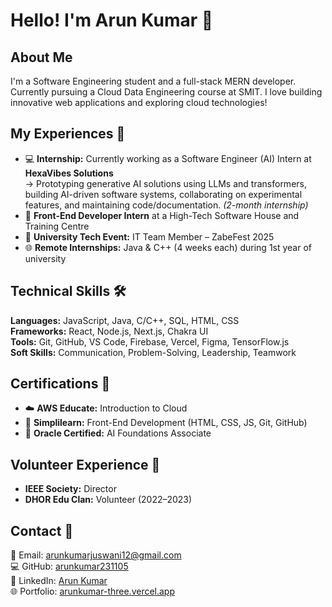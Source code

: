 # Hello! I'm Arun Kumar 👋

## About Me  
I'm a Software Engineering student and a full-stack MERN developer. Currently pursuing a Cloud Data Engineering course at SMIT. I love building innovative web applications and exploring cloud technologies!

## My Experiences 🌟  
- 💻 **Internship:** Currently working as a Software Engineer (AI) Intern at **HexaVibes Solutions**  
  → Prototyping generative AI solutions using LLMs and transformers, building AI-driven software systems, collaborating on experimental features, and maintaining code/documentation. *(2-month internship)*  
- 🎨 **Front-End Developer Intern** at a High-Tech Software House and Training Centre  
- 🎪 **University Tech Event:** IT Team Member – ZabeFest 2025  
- 🌐 **Remote Internships:** Java & C++ (4 weeks each) during 1st year of university

## Technical Skills 🛠️  
**Languages:** JavaScript, Java, C/C++, SQL, HTML, CSS  
**Frameworks:** React, Node.js, Next.js, Chakra UI  
**Tools:** Git, GitHub, VS Code, Firebase, Vercel, Figma, TensorFlow.js  
**Soft Skills:** Communication, Problem-Solving, Leadership, Teamwork

## Certifications 📜  
- ☁️ **AWS Educate:** Introduction to Cloud  
- 🎨 **Simplilearn:** Front-End Development (HTML, CSS, JS, Git, GitHub)  
- 🤖 **Oracle Certified:** AI Foundations Associate  

## Volunteer Experience 🤝  
- **IEEE Society:** Director  
- **DHOR Edu Clan:** Volunteer (2022–2023)

## Contact 📧  
📩 Email: arunkumarjuswani12@gmail.com  
💻 GitHub: [arunkumar231105](https://github.com/arunkumar231105)  
🔗 LinkedIn: [Arun Kumar](https://www.linkedin.com/in/arun-kumar-b578a128b)  
🌐 Portfolio: [arunkumar-three.vercel.app](https://arunkumar-three.vercel.app/)

